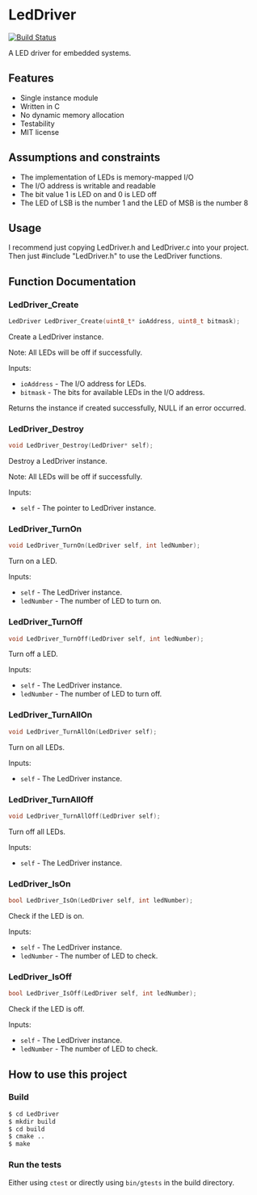# LedDriver

[![Build Status](https://travis-ci.org/kokabe2/LedDriver.svg?branch=master)](https://travis-ci.org/kokabe2/LedDriver)

A LED driver for embedded systems.

## Features

- Single instance module
- Written in C
- No dynamic memory allocation
- Testability
- MIT license

## Assumptions and constraints

- The implementation of LEDs is memory-mapped I/O
- The I/O address is writable and readable
- The bit value 1 is LED on and 0 is LED off
- The LED of LSB is the number 1 and the LED of MSB is the number 8

## Usage

I recommend just copying LedDriver.h and LedDriver.c into your project.
Then just #include "LedDriver.h" to use the LedDriver functions.

## Function Documentation

### LedDriver_Create

```C
LedDriver LedDriver_Create(uint8_t* ioAddress, uint8_t bitmask);
```

Create a LedDriver instance.

Note: All LEDs will be off if successfully.

Inputs:

- `ioAddress` - The I/O address for LEDs.
- `bitmask` - The bits for available LEDs in the I/O address.

Returns the instance if created successfully, NULL if an error occurred.

### LedDriver_Destroy

```C
void LedDriver_Destroy(LedDriver* self);
```

Destroy a LedDriver instance.

Note: All LEDs will be off if successfully.

Inputs:

- `self` - The pointer to LedDriver instance.

### LedDriver_TurnOn

```C
void LedDriver_TurnOn(LedDriver self, int ledNumber);
```

Turn on a LED.

Inputs:

- `self` - The LedDriver instance.
- `ledNumber` - The number of LED to turn on.

### LedDriver_TurnOff

```C
void LedDriver_TurnOff(LedDriver self, int ledNumber);
```

Turn off a LED.

Inputs:

- `self` - The LedDriver instance.
- `ledNumber` - The number of LED to turn off.

### LedDriver_TurnAllOn

```C
void LedDriver_TurnAllOn(LedDriver self);
```

Turn on all LEDs.

Inputs:

- `self` - The LedDriver instance.

### LedDriver_TurnAllOff

```C
void LedDriver_TurnAllOff(LedDriver self);
```

Turn off all LEDs.

Inputs:

- `self` - The LedDriver instance.

### LedDriver_IsOn

```C
bool LedDriver_IsOn(LedDriver self, int ledNumber);
```

Check if the LED is on.

Inputs:

- `self` - The LedDriver instance.
- `ledNumber` - The number of LED to check.

### LedDriver_IsOff

```C
bool LedDriver_IsOff(LedDriver self, int ledNumber);
```

Check if the LED is off.

Inputs:

- `self` - The LedDriver instance.
- `ledNumber` - The number of LED to check.

## How to use this project

### Build

```bash
$ cd LedDriver
$ mkdir build
$ cd build
$ cmake ..
$ make
```

### Run the tests

Either using `ctest` or directly using `bin/gtests` in the build directory.
